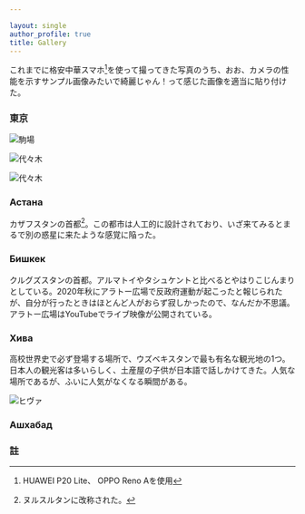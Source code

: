 ```yaml
---

layout: single
author_profile: true
title: Gallery
---
```


これまでに格安中華スマホ[^1]を使って撮ってきた写真のうち、おお、カメラの性能を示すサンプル画像みたいで綺麗じゃん！って感じた画像を適当に貼り付けた。



### 東京

![駒場](https://pbs.twimg.com/media/ErB1OH0VgAEIZ-6.jpg "図1 駒場公園")

![代々木](https://pbs.twimg.com/media/EoXRfopU0AAmXKI?format=jpg)

![代々木](https://pbs.twimg.com/media/EmrOqwhVcAAUeI6?format=jpg)

### Астана
カザフスタンの首都[^2]。この都市は人工的に設計されており、いざ来てみるとまるで別の惑星に来たような感覚に陥った。

### Бишкек
クルグズスタンの首都。アルマトイやタシュケントと比べるとやはりこじんまりとしている。2020年秋にアラトー広場で反政府運動が起こったと報じられたが、自分が行ったときはほとんど人がおらず寂しかったので、なんだか不思議。アラトー広場はYouTubeでライブ映像が公開されている。

### Хива
高校世界史で必ず登場する場所で、ウズベキスタンで最も有名な観光地の1つ。日本人の観光客は多いらしく、土産屋の子供が日本語で話しかけてきた。人気な場所であるが、ふいに人気がなくなる瞬間がある。

![ヒヴァ](https://sata0303.github.io/watan/assets/images/IMG_20190816_130702.jpg)

### Ашхабад


### 註
[^1]:HUAWEI P20 Lite、 OPPO Reno Aを使用
[^2]: ヌルスルタンに改称された。



